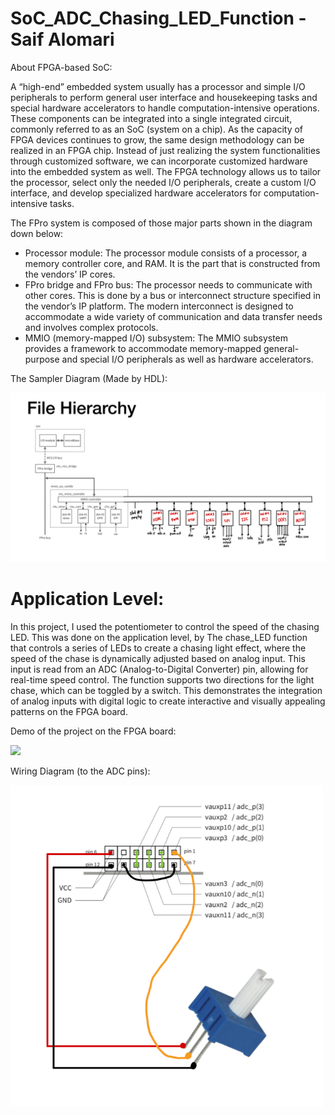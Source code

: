 # SoC_ADC_Chasing_LED_Function - Saif Alomari

About FPGA-based SoC:

A “high-end” embedded system usually has a processor and simple I/O peripherals to perform general user interface and housekeeping tasks and special hardware accelerators to handle computation-intensive operations. These components can be integrated into a single integrated circuit, commonly referred to as an SoC (system on a chip). As the capacity of FPGA devices continues to grow, the same design methodology can be realized in an FPGA chip. Instead of just realizing the system functionalities through customized software, we can incorporate customized hardware into the embedded system as well. The FPGA technology allows us to tailor the processor, select only the needed I/O peripherals, create a custom I/O interface, and develop specialized hardware accelerators for computation-intensive tasks.

The FPro system is composed of those major parts shown in the diagram down below:
- Processor module: The processor module consists of a processor, a memory controller core, and RAM. It is the part that is constructed from the vendors’ IP cores.
- FPro bridge and FPro bus: The processor needs to communicate with other cores. This is done by a bus or interconnect structure specified in the vendor’s IP platform. The modern interconnect is designed to accommodate a wide variety of communication and data transfer needs and involves complex protocols.
- MMIO (memory-mapped I/O) subsystem: The MMIO subsystem provides a framework to accommodate memory-mapped general-purpose and special I/O peripherals as well as hardware accelerators.

The Sampler Diagram (Made by HDL): 

<img src='./pictures/sampler_system.jpg' width='800'>


# Application Level: 

In this project, I used the potentiometer to control the speed of the chasing LED. This was done on the application level, by The chase_LED function that controls a series of LEDs to create a chasing light effect, where the speed of the chase is dynamically adjusted based on analog input. This input is read from an ADC (Analog-to-Digital Converter) pin, allowing for real-time speed control. The function supports two directions for the light chase, which can be toggled by a switch. This demonstrates the integration of analog inputs with digital logic to create interactive and visually appealing patterns on the FPGA board.

Demo of the project on the FPGA board:

<img src='./pictures/gif_demo.gif' width='500'>

Wiring Diagram (to the ADC pins):

<img src='./pictures/wiring_diagram.jpg' width='500'>
